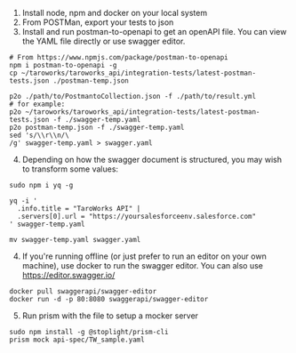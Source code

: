 1. Install node, npm and docker on your local system
2. From POSTMan, export your tests to json
3. Install and run postman-to-openapi to get an openAPI file. You can view the YAML file directly or use swagger editor.
```
# From https://www.npmjs.com/package/postman-to-openapi
npm i postman-to-openapi -g
cp ~/taroworks/taroworks_api/integration-tests/latest-postman-tests.json ./postman-temp.json

p2o ./path/to/PostmantoCollection.json -f ./path/to/result.yml
# for example:
p2o ~/taroworks/taroworks_api/integration-tests/latest-postman-tests.json -f ./swagger-temp.yaml
p2o postman-temp.json -f ./swagger-temp.yaml
sed 's/\\r\\n/\
/g' swagger-temp.yaml > swagger.yaml
```
4. Depending on how the swagger document is structured, you may wish to transform some values:
```
sudo npm i yq -g

yq -i '
  .info.title = "TaroWorks API" |
  .servers[0].url = "https://yoursalesforceenv.salesforce.com"
' swagger-temp.yaml

mv swagger-temp.yaml swagger.yaml

```


4. If you're running offline (or just prefer to run an editor on your own machine), use docker to run the swagger editor. You can also use https://editor.swagger.io/
```
docker pull swaggerapi/swagger-editor
docker run -d -p 80:8080 swaggerapi/swagger-editor
```
5. Run prism with the file to setup a mocker server
```
sudo npm install -g @stoplight/prism-cli
prism mock api-spec/TW_sample.yaml

```